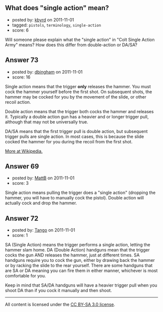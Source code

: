 ## What does "single action" mean?

- posted by: [kbyrd](https://stackexchange.com/users/-1/37-kbyrd) on 2011-11-01
- tagged: `pistols`, `terminology`, `single-action`
- score: 6

Will someone please explain what the "single action" in "Colt Single Action Army" means? How does this differ from double-action or DA/SA? 


## Answer 73

- posted by: [dbingham](https://stackexchange.com/users/-1/89-dbingham) on 2011-11-01
- score: 16

<p>Single action means that the trigger <strong>only</strong> releases the hammer.  You must cock the hammer yourself before the first shot.  On subsequent shots, the hammer may be cocked for you by the movement of the slide, or other recoil action.</p>

<p>Double action means that the trigger both cocks the hammer and releases it.  Typically a double action gun has a heavier and or longer trigger pull, although that may not be universally true.</p>

<p>DA/SA means that the first trigger pull is double action, but subsequent trigger pulls are single action.  In most cases, this is because the slide cocked the hammer for you during the recoil from the first shot.</p>

<p><a href="http://en.wikipedia.org/wiki/Trigger_%28firearms%29#Single-action" rel="nofollow">More at Wikipedia.</a></p>



## Answer 69

- posted by: [MattB](https://stackexchange.com/users/-1/24-mattb) on 2011-11-01
- score: 3

Single action means pulling the trigger does a "single action" (dropping the hammer, you will have to manually cock the pistol).  Double action will actually cock and drop the hammer.


## Answer 72

- posted by: [Tango](https://stackexchange.com/users/-1/65-tango) on 2011-11-01
- score: 1

SA (Single Action) means the trigger performs a single action, letting the hammer slam home.  DA (Double Action) handguns mean that the trigger cocks the gun AND releases the hammer, just at different times.  SA handguns require you to cock the gun, either by drawing back the hammer or by racking the slide to the rear yourself.  There are some handguns that are SA or DA meaning you can fire them in either manner, whichever is most comfortable for you.

Keep in mind that SA/DA handguns will have a heavier trigger pull when you shoot DA than if you cock it manually and then shoot.



---

All content is licensed under the [CC BY-SA 3.0 license](https://creativecommons.org/licenses/by-sa/3.0/).
